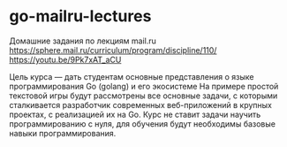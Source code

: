 # go-mailru-lectures
Домашние задания по лекциям mail.ru
https://sphere.mail.ru/curriculum/program/discipline/110/
https://youtu.be/9Pk7xAT_aCU

Цель курса — дать студентам основные представления о языке программирования Go (golang) и его экосистеме
На примере простой текстовой игры будут рассмотрены все основные задачи, с которыми сталкивается разработчик современных веб-приложений в крупных проектах, с реализацией их на Go. Курс не ставит задачи научить программированию с нуля, для обучения будут необходимы базовые навыки программирования.

